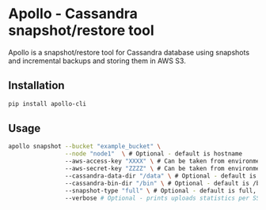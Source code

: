 Apollo - Cassandra snapshot/restore tool
========================================

Apollo is a snapshot/restore tool for Cassandra database using snapshots and incremental backups and storing them in AWS S3.

Installation
------------
``` bash
pip install apollo-cli
```

Usage
-----
``` bash
apollo snapshot --bucket "example_bucket" \
                --node "node1"  \ # Optional - default is hostname
                --aws-access-key "XXXX" \ # Can be taken from environment variable AWS_ACCESS_KEY_ID
                --aws-secret-key "ZZZZ" \ # Can be taken from environment variable AWS_SECRET_ACCESS_KEY
                --cassandra-data-dir "/data" \ # Optional - default is /var/lib/cassandra/data
                --cassandra-bin-dir "/bin" \ # Optional - default is /bin
                --snapshot-type "full" \ # Optional - default is full, options are full/incremental
                --verbose # Optional - prints uploads statistics per SSTable

```
